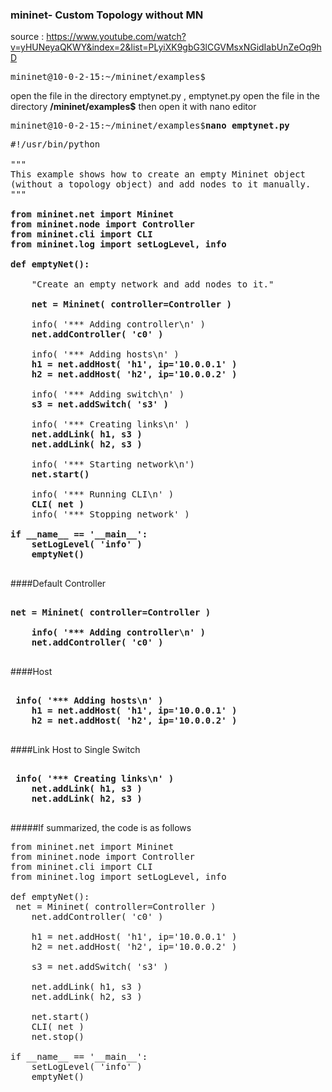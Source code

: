 ### mininet- Custom Topology without MN
source : https://www.youtube.com/watch?v=yHUNeyaQKWY&index=2&list=PLyiXK9gbG3lCGVMsxNGidIabUnZeOq9hD

<pre>
mininet@10-0-2-15:~/mininet/examples$ 
</pre>

open the file in the directory emptynet.py , emptynet.py open the file in the directory <b>/mininet/examples$</b> then open it with nano editor

<pre>
mininet@10-0-2-15:~/mininet/examples$<b>nano emptynet.py</b> 
</pre>

<pre>
#!/usr/bin/python

"""
This example shows how to create an empty Mininet object
(without a topology object) and add nodes to it manually.
"""
<b>
from mininet.net import Mininet
from mininet.node import Controller
from mininet.cli import CLI
from mininet.log import setLogLevel, info

def emptyNet():
</b>
    "Create an empty network and add nodes to it."
<b>
    net = Mininet( controller=Controller )
</b>
    info( '*** Adding controller\n' )
    <b>net.addController( 'c0' )</b>

    info( '*** Adding hosts\n' )
    <b>h1 = net.addHost( 'h1', ip='10.0.0.1' )
    h2 = net.addHost( 'h2', ip='10.0.0.2' )</b>

    info( '*** Adding switch\n' )
    <b>s3 = net.addSwitch( 's3' )</b>

    info( '*** Creating links\n' )
    <b>net.addLink( h1, s3 )
    net.addLink( h2, s3 )</b>

    info( '*** Starting network\n')
    <b>net.start()</b>

    info( '*** Running CLI\n' )
    <b>CLI( net )</b>
    info( '*** Stopping network' )
<b>
if __name__ == '__main__':
    setLogLevel( 'info' )
    emptyNet()
</b>
</pre>

####Default Controller
<pre>
<b>
net = Mininet( controller=Controller )

    info( '*** Adding controller\n' )
    net.addController( 'c0' )
</b>
</pre>

####Host
<pre>
<b>
 info( '*** Adding hosts\n' )
    h1 = net.addHost( 'h1', ip='10.0.0.1' )
    h2 = net.addHost( 'h2', ip='10.0.0.2' )
</b>
</pre>


####Link Host to Single Switch
<pre>
<b>
 info( '*** Creating links\n' )
    net.addLink( h1, s3 )
    net.addLink( h2, s3 )
</b>
</pre>

#####If summarized, the code is as follows

<pre>
from mininet.net import Mininet
from mininet.node import Controller
from mininet.cli import CLI
from mininet.log import setLogLevel, info

def emptyNet():
 net = Mininet( controller=Controller )
    net.addController( 'c0' )
   
    h1 = net.addHost( 'h1', ip='10.0.0.1' )
    h2 = net.addHost( 'h2', ip='10.0.0.2' )
    
    s3 = net.addSwitch( 's3' )
    
    net.addLink( h1, s3 )
    net.addLink( h2, s3 )
    
    net.start()
    CLI( net )
    net.stop()

if __name__ == '__main__':
    setLogLevel( 'info' )
    emptyNet()


</pre>
